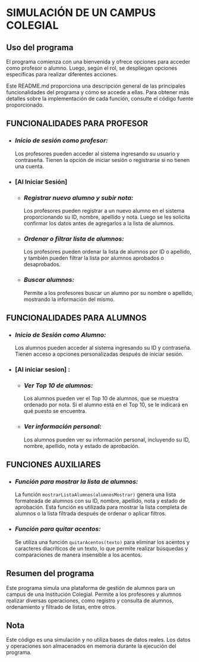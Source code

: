 # SIMULACIÓN DE UN CAMPUS COLEGIAL

## Uso del programa
El programa comienza con una bienvenida y ofrece opciones para acceder como profesor o alumno. Luego, según el rol, se despliegan opciones específicas para realizar diferentes acciones.

Este README.md proporciona una descripción general de las principales funcionalidades del programa y cómo se accede a ellas. Para obtener más detalles sobre la implementación de cada función, consulte el código fuente proporcionado.

## FUNCIONALIDADES PARA PROFESOR

* ### <i> Inicio de sesión como profesor: </i>

    Los profesores pueden acceder al sistema ingresando su usuario y contraseña. Tienen la opción de iniciar sesión o registrarse si no tienen una cuenta.

* ### [Al Iniciar Sesión]
    + ### <i> Registrar nuevo alumno y subir nota: </i>

        Los profesores pueden registrar a un nuevo alumno en el sistema proporcionando su ID, nombre, apellido y nota. Luego se les solicita confirmar los datos antes de agregarlos a la lista de alumnos.

    + ### <i> Ordenar o filtrar lista de alumnos: </i>

        Los profesores pueden ordenar la lista de alumnos por ID o apellido, y también pueden filtrar la lista por alumnos aprobados o desaprobados.

    + ### <i> Buscar alumnos: </i>

        Permite a los profesores buscar un alumno por su nombre o apellido, mostrando la información del mismo.

## FUNCIONALIDADES PARA ALUMNOS

* ### <i> Inicio de Sesión como Alumno: </i>

    Los alumnos pueden acceder al sistema ingresando su ID y contraseña. Tienen acceso a opciones personalizadas después de iniciar sesión.

* ### [Al iniciar sesion] :
    + ### <i> Ver Top 10 de alumnos: </i>

        Los alumnos pueden ver el Top 10 de alumnos, que se muestra ordenado por nota. Si el alumno está en el Top 10, se le indicará en qué puesto se encuentra.

    + ### <i> Ver información personal: </i>

        Los alumnos pueden ver su información personal, incluyendo su ID, nombre, apellido, nota y estado de aprobación.

## FUNCIONES AUXILIARES

* ### <i> Función para mostrar la lista de alumnos: </i>
    La función `mostrarListaAlumnos(alumnosMostrar)` genera una lista formateada de alumnos con su ID, nombre, apellido, nota y estado de aprobación. Esta función es utilizada para mostrar la lista completa de alumnos o la lista filtrada después de ordenar o aplicar filtros.

* ### <i> Función para quitar acentos: </i>

    Se utiliza una función `quitarAcentos(texto)` para eliminar los acentos y caracteres diacríticos de un texto, lo que permite realizar búsquedas y comparaciones de manera insensible a los acentos.

## Resumen del programa
Este programa simula una plataforma de gestión de alumnos para un campus de una Institución Colegial. Permite a los profesores y alumnos realizar diversas operaciones, como registro y consulta de alumnos, ordenamiento y filtrado de listas, entre otros.

## Nota
Este código es una simulación y no utiliza bases de datos reales. Los datos y operaciones son almacenados en memoria durante la ejecución del programa.